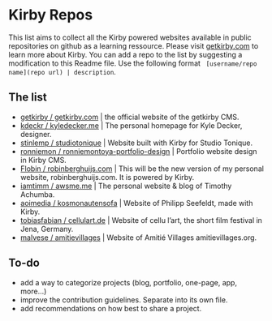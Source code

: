 # Kirby Repos
This list aims to collect all the Kirby powered websites available in public repositories on github as a learning ressource. Please visit [getkirby.com](http://getkirby.com) to learn more about Kirby. You can add a repo to the list by suggesting a modification to this Readme file. Use the following format ` [username/repo name](repo url) | description`. 

## The list
- [getkirby / getkirby.com](https://github.com/getkirby/getkirby.com) | the official website of the getkirby CMS. 
- [kdeckr / kyledecker.me](https://github.com/kdeckr/kyledecker.me) | The personal homepage for Kyle Decker, designer.
- [stinlemp / studiotonique](https://github.com/stinlemp/studiotonique) | Website built with Kirby for Studio Tonique. 
- [ronniemon / ronniemontoya-portfolio-design](https://github.com/ronniemon/ronniemontoya-portfolio-design) | Portfolio website design in Kirby CMS. 
- [Flobin / robinberghuijs.com](https://github.com/Flobin/robinberghuijs.com) | This will be the new version of my personal website, robinberghuijs.com. It is powered by Kirby.
- [iamtimm / awsme.me](https://github.com/iamtimm/awsme.me) |  The personal website & blog of Timothy Achumba. 
- [aoimedia / kosmonautensofa](https://github.com/aoimedia/kosmonautensofa) | Website of Philipp Seefeldt, made with Kirby. 
- [tobiasfabian / cellulart.de](https://github.com/tobiasfabian/cellulart.de) | Website of cellu l’art, the short film festival in Jena, Germany. 
- [malvese / amitievillages](https://github.com/malvese/amitievillages) | Website of Amitié Villages amitievillages.org. 


## To-do 
- add a way to categorize projects (blog, portfolio, one-page, app, more...) 
- improve the contribution guidelines. Separate into its own file. 
- add recommendations on how best to share a project. 
